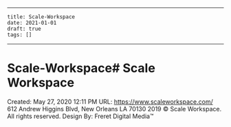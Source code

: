
---
    title: Scale-Workspace
    date: 2021-01-01    
    draft: true
    tags: []
---
# Scale-Workspace# Scale Workspace
Created: May 27, 2020 12:11 PM
URL: https://www.scaleworkspace.com/
612 Andrew Higgins Blvd, New Orleans LA 70130
2019 © Scale Workspace.
All rights reserved.
Design By: Freret Digital Media™
